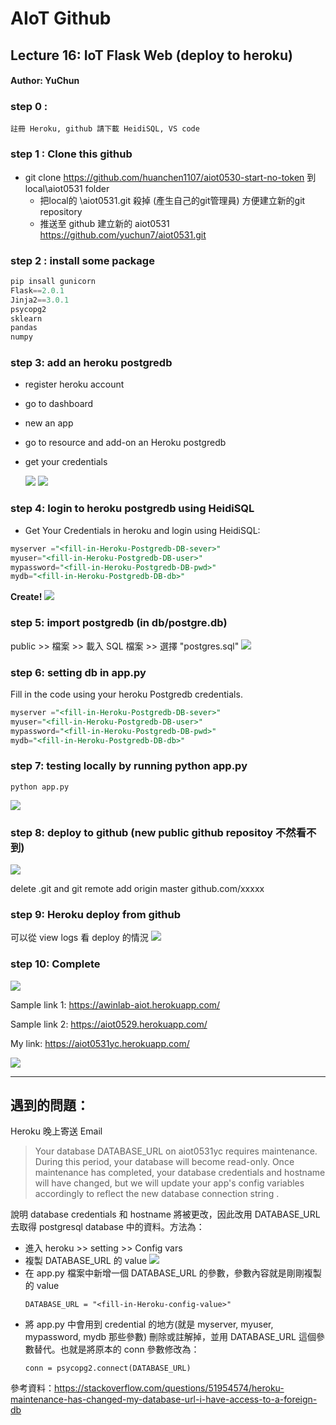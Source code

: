 # AIoT Github

## Lecture 16: IoT Flask Web (deploy to heroku)
#### Author: YuChun

### step 0 : 
    註冊 Heroku, github 請下載 HeidiSQL, VS code
    

### step 1 : Clone this github
* git clone https://github.com/huanchen1107/aiot0530-start-no-token 到 local\aiot0531 folder
    * 把local的 \aiot0531\.git 殺掉 (產生自己的git管理員) 方便建立新的git repository 
    * 推送至 github 建立新的 aiot0531 https://github.com/yuchun7/aiot0531.git


### step 2 : install some package


```python
pip insall gunicorn   
Flask==2.0.1 
Jinja2==3.0.1 
psycopg2 
sklearn 
pandas  
numpy 
```

### step 3: add an heroku postgredb

* register heroku account
* go to dashboard
* new an app
* go to resource and add-on an Heroku postgredb
* get your credentials

    ![](img/postgresql1.jpg )
    ![](img/postgresql2.jpg)

### step 4: login to heroku postgredb using HeidiSQL


* Get Your Credentials in heroku and login using HeidiSQL:

```sql
myserver ="<fill-in-Heroku-Postgredb-DB-sever>"
myuser="<fill-in-Heroku-Postgredb-DB-user>"
mypassword="<fill-in-Heroku-Postgredb-DB-pwd>"
mydb="<fill-in-Heroku-Postgredb-DB-db>"

```
**Create!**
![](img/postgresql.jpg)

### step 5: import postgredb (in db/postgre.db)
 public >> 檔案 >> 載入 SQL 檔案 >> 選擇 "postgres.sql"
![](img/sql.jpg)

### step 6: setting db in app.py

Fill in the code using your heroku Postgredb credentials.


```sql
myserver ="<fill-in-Heroku-Postgredb-DB-sever>"
myuser="<fill-in-Heroku-Postgredb-DB-user>"
mypassword="<fill-in-Heroku-Postgredb-DB-pwd>"
mydb="<fill-in-Heroku-Postgredb-DB-db>"

```

### step 7: testing locally by running python app.py

```
python app.py
```

![](img/app_test.jpg)

### step 8: deploy to github (new public github repositoy 不然看不到)

![](img/heroku_deploy.jpg)

delete .git and git remote add origin master github.com/xxxxx


### step 9: Heroku deploy from github
可以從 view logs 看 deploy 的情況
![](img/heroku_logs.jpg)

### step 10: Complete
![](img/success.jpg)

Sample link 1:
https://awinlab-aiot.herokuapp.com/

Sample link 2: 
https://aiot0529.herokuapp.com/

My link:
https://aiot0531yc.herokuapp.com/

![](img/ezgif.com-gif-maker.gif)

---

## 遇到的問題：

Heroku 晚上寄送 Email 

> Your database DATABASE_URL on aiot0531yc requires maintenance. During this period, your database will become read-only. Once maintenance has completed, your database credentials and hostname will have changed, but we will update your app's config variables accordingly to reflect the new database connection string .
>

說明 database credentials 和 hostname 將被更改，因此改用 DATABASE_URL去取得 postgresql database 中的資料。方法為：
* 進入 heroku >> setting >> Config vars
* 複製 DATABASE_URL 的 value
![](img/config.png)
* 在 app.py 檔案中新增一個 DATABASE_URL 的參數，參數內容就是剛剛複製的 value
    ```
    DATABASE_URL = "<fill-in-Heroku-config-value>"
    ```
* 將 app.py 中會用到 credential 的地方(就是 myserver, myuser, mypassword, mydb 那些參數) 刪除或註解掉，並用 DATABASE_URL 這個參數替代。也就是將原本的 conn 參數修改為：
    ```
    conn = psycopg2.connect(DATABASE_URL)
    ```
參考資料：https://stackoverflow.com/questions/51954574/heroku-maintenance-has-changed-my-database-url-i-have-access-to-a-foreign-db
